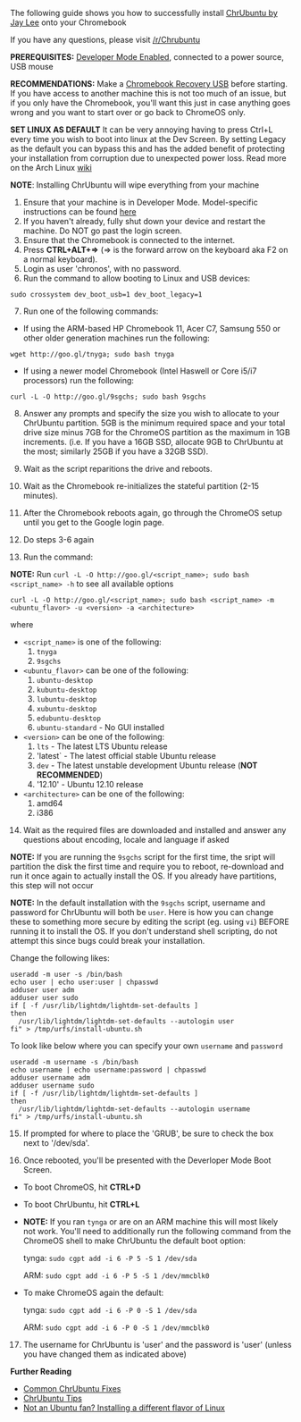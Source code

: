 The following guide shows you how to successfully install [ChrUbuntu by Jay Lee](http://chromeos-cr48.blogspot.com/) onto your Chromebook

If you have any questions, please visit [/r/Chrubuntu](http://www.reddit.com/r/chrubuntu)

**PREREQUISITES:** [Developer Mode Enabled](http://www.chromium.org/chromium-os/developer-information-for-chrome-os-devices), connected to a power source, USB mouse

**RECOMMENDATIONS:** Make a [Chromebook Recovery USB](https://support.google.com/chromebook/answer/6002417?hl=en) before starting. If you have access to another machine this is not too much of an issue, but if you only have the Chromebook, you'll want this just in case anything goes wrong and you want to start over or go back to ChromeOS only.

**SET LINUX AS DEFAULT** It can be very annoying having to press Ctrl+L every time you wish to boot into linux
at the Dev Screen. By setting Legacy as the default you can bypass this and has the added benefit of protecting
your installation from corruption due to unexpected power loss. Read more on the Arch Linux [wiki](https://wiki.archlinux.org/index.php/Chromebook#Boot_to_SeaBIOS_by_default)

**NOTE**: Installing ChrUbuntu will wipe everything from your machine

1. Ensure that your machine is in Developer Mode. Model-specific instructions can be found [here](http://www.chromium.org/chromium-os/developer-information-for-chrome-os-devices)
2. If you haven't already, fully shut down your device and restart the machine. Do NOT go past the login screen.
3. Ensure that the Chromebook is connected to the internet.
4. Press **CTRL+ALT+=>** (=> is the forward arrow on the keyboard aka F2 on a normal keyboard).
5. Login as user 'chronos', with no password.
6. Run the command to allow booting to Linux and USB devices: 

  `sudo crossystem dev_boot_usb=1 dev_boot_legacy=1`
  
7. Run one of the following commands:
  * If using the ARM-based HP Chromebook 11, Acer C7, Samsung 550 or other older generation machines run the following: 
  
  `wget http://goo.gl/tnyga; sudo bash tnyga`

  * If using a newer model Chromebook (Intel Haswell or Core i5/i7 processors) run the following: 
  
  `curl -L -O http://goo.gl/9sgchs; sudo bash 9sgchs`

8. Answer any prompts and specify the size you wish to allocate to your ChrUbuntu partition. 5GB is the minimum required space and your total drive size minus 7GB for the ChromeOS partition as the maximum in 1GB increments. (i.e. If you have a 16GB SSD, allocate 9GB to ChrUbuntu at the most; similarly 25GB if you have a 32GB SSD).

9. Wait as the script reparitions the drive and reboots.

10. Wait as the Chromebook re-initializes the stateful partition (2-15 minutes).

11. After the Chromebook reboots again, go through the ChromeOS setup until you get to the Google login page.

12. Do steps 3-6 again

13. Run the command:

  **NOTE:** Run `curl -L -O http://goo.gl/<script_name>; sudo bash <script_name> -h` to see all available options

  `curl -L -O http://goo.gl/<script_name>; sudo bash <script_name> -m <ubuntu_flavor> -u <version> -a <architecture>`

  where 

  * `<script_name>` is one of the following:
    1. `tnyga`
    2. `9sgchs` 
  * `<ubuntu_flavor>` can be one of the following:
    1. `ubuntu-desktop`
    2. `kubuntu-desktop`
    3. `lubuntu-desktop`
    4. `xubuntu-desktop`
    5. `edubuntu-desktop`
    6. `ubuntu-standard` - No GUI installed
  * `<version>` can be one of the following:
    1. `lts` - The latest LTS Ubuntu release
    2. 'latest` - The latest official stable Ubuntu release
    3. `dev` - The latest unstable development Ubuntu release (**NOT RECOMMENDED**)
    4. '12.10' - Ubuntu 12.10 release
  * `<architecture>` can be one of the following:
    1. amd64
    2. i386

14. Wait as the required files are downloaded and installed and answer any questions about encoding, locale and language if asked

  **NOTE:** If you are running the `9sgchs` script for the first time, the sript will partition the disk the first time and require you to reboot, re-download and run it once again to actually install the OS. If you already have partitions, this step will not occur
  
  **NOTE:** In the default installation with the `9sgchs` script, username and password for ChrUbuntu will both be `user`. Here is how you can change these to something more secure by editing the script (eg. using `vi`) BEFORE running it to install the OS. If you don't understand shell scripting, do not attempt this since bugs could break your installation. 
  
  Change the following likes:
  ```
  useradd -m user -s /bin/bash
  echo user | echo user:user | chpasswd
  adduser user adm
  adduser user sudo
  if [ -f /usr/lib/lightdm/lightdm-set-defaults ]
  then
    /usr/lib/lightdm/lightdm-set-defaults --autologin user
  fi" > /tmp/urfs/install-ubuntu.sh
  ```
  To look like below where you can specify your own `username` and `password`
  ```
  useradd -m username -s /bin/bash
  echo username | echo username:password | chpasswd
  adduser username adm
  adduser username sudo
  if [ -f /usr/lib/lightdm/lightdm-set-defaults ]
  then
    /usr/lib/lightdm/lightdm-set-defaults --autologin username
  fi" > /tmp/urfs/install-ubuntu.sh
  ```

15. If prompted for where to place the 'GRUB', be sure to check the box next to '/dev/sda'. 

16. Once rebooted, you'll be presented with the Deverloper Mode Boot Screen.
  * To boot ChromeOS, hit **CTRL+D**
  * To boot ChrUbuntu, hit **CTRL+L**
  * **NOTE:** If you ran `tynga` or are on an ARM machine this will most likely not work. You'll need to additionally run the following command from the ChromeOS shell to make ChrUbuntu the default boot option:
  
    tynga: `sudo cgpt add -i 6 -P 5 -S 1 /dev/sda`
    
    ARM: `sudo cgpt add -i 6 -P 5 -S 1 /dev/mmcblk0`

  * To make ChromeOS again the default:

    tynga: `sudo cgpt add -i 6 -P 0 -S 1 /dev/sda`
    
    ARM: `sudo cgpt add -i 6 -P 0 -S 1 /dev/mmcblk0`

17. The username for ChrUbuntu is 'user' and the password is 'user' (unless you have changed them as indicated above)

**Further Reading**
  * [Common ChrUbuntu Fixes](https://github.com/iantrich/ChrUbuntu-Guides#fixes)
  * [ChrUbuntu Tips](https://github.com/iantrich/ChrUbuntu-Guides#tips)
  * [Not an Ubuntu fan? Installing a different flavor of Linux](https://github.com/iantrich/ChrUbuntu-Guides/edit/master/Guides/Installing%20a%20custom%20distro.md)


